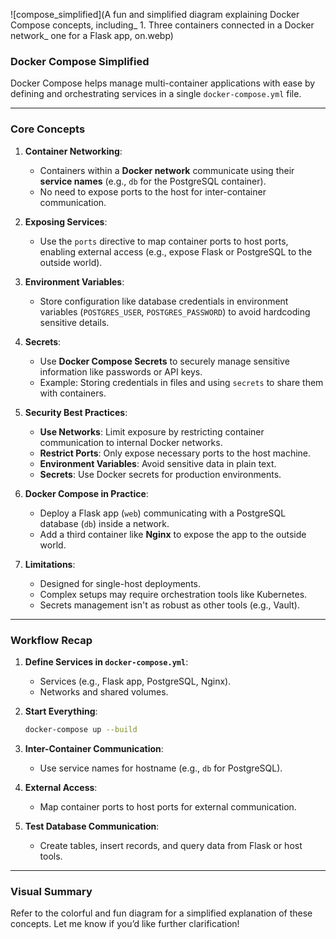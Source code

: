 
![compose_simplified](A fun and simplified diagram explaining Docker Compose concepts, including_ 1. Three containers connected in a Docker network_ one for a Flask app, on.webp)


### **Docker Compose Simplified**

Docker Compose helps manage multi-container applications with ease by defining and orchestrating services in a single `docker-compose.yml` file.

---

### **Core Concepts**

1. **Container Networking**:
    
    - Containers within a **Docker network** communicate using their **service names** (e.g., `db` for the PostgreSQL container).
    - No need to expose ports to the host for inter-container communication.
2. **Exposing Services**:
    
    - Use the `ports` directive to map container ports to host ports, enabling external access (e.g., expose Flask or PostgreSQL to the outside world).
3. **Environment Variables**:
    
    - Store configuration like database credentials in environment variables (`POSTGRES_USER`, `POSTGRES_PASSWORD`) to avoid hardcoding sensitive details.
4. **Secrets**:
    
    - Use **Docker Compose Secrets** to securely manage sensitive information like passwords or API keys.
    - Example: Storing credentials in files and using `secrets` to share them with containers.
5. **Security Best Practices**:
    
    - **Use Networks**: Limit exposure by restricting container communication to internal Docker networks.
    - **Restrict Ports**: Only expose necessary ports to the host machine.
    - **Environment Variables**: Avoid sensitive data in plain text.
    - **Secrets**: Use Docker secrets for production environments.
6. **Docker Compose in Practice**:
    
    - Deploy a Flask app (`web`) communicating with a PostgreSQL database (`db`) inside a network.
    - Add a third container like **Nginx** to expose the app to the outside world.
7. **Limitations**:
    
    - Designed for single-host deployments.
    - Complex setups may require orchestration tools like Kubernetes.
    - Secrets management isn't as robust as other tools (e.g., Vault).

---

### **Workflow Recap**

1. **Define Services in `docker-compose.yml`**:
    
    - Services (e.g., Flask app, PostgreSQL, Nginx).
    - Networks and shared volumes.
2. **Start Everything**:
    
    ```bash
    docker-compose up --build
    ```
    
3. **Inter-Container Communication**:
    
    - Use service names for hostname (e.g., `db` for PostgreSQL).
4. **External Access**:
    
    - Map container ports to host ports for external communication.
5. **Test Database Communication**:
    
    - Create tables, insert records, and query data from Flask or host tools.

---

### **Visual Summary**

Refer to the colorful and fun diagram for a simplified explanation of these concepts. Let me know if you’d like further clarification!
